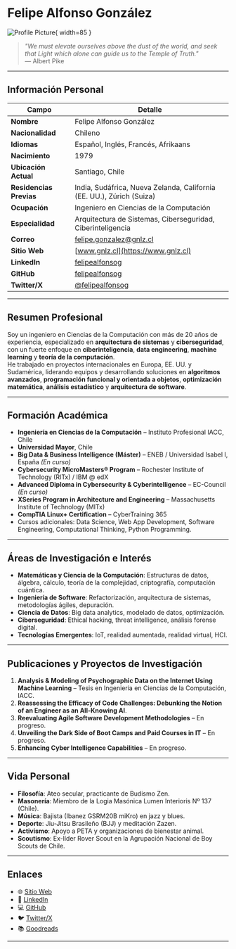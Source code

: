 # Felipe Alfonso González

![Profile Picture](assets/Perpicfagv2.jpg){ width=85 }

> *"We must elevate ourselves above the dust of the world, and seek that Light which alone can guide us to the Temple of Truth."*  
> — Albert Pike

---

## Información Personal

| Campo         | Detalle |
|---------------|---------|
| **Nombre** | Felipe Alfonso González |
| **Nacionalidad** | Chileno |
| **Idiomas** | Español, Inglés, Francés, Afrikaans |
| **Nacimiento** | 1979 |
| **Ubicación Actual** | Santiago, Chile |
| **Residencias Previas** | India, Sudáfrica, Nueva Zelanda, California (EE. UU.), Zúrich (Suiza) |
| **Ocupación** | Ingeniero en Ciencias de la Computación |
| **Especialidad** | Arquitectura de Sistemas, Ciberseguridad, Ciberinteligencia |
| **Correo** | [felipe.gonzalez@gnlz.cl](mailto:felipe.gonzalez@gnlz.cl) |
| **Sitio Web** | [www.gnlz.cl](https://www.gnlz.cl) |
| **LinkedIn** | [felipealfonsog](https://www.linkedin.com/in/felipealfonsog/) |
| **GitHub** | [felipealfonsog](https://github.com/felipealfonsog) |
| **Twitter/X** | [@felipealfonsog](https://twitter.com/felipealfonsog) |

---

## Resumen Profesional

Soy un ingeniero en Ciencias de la Computación con más de 20 años de experiencia, especializado en **arquitectura de sistemas** y **ciberseguridad**, con un fuerte enfoque en **ciberinteligencia**, **data engineering**, **machine learning** y **teoría de la computación**.  
He trabajado en proyectos internacionales en Europa, EE. UU. y Sudamérica, liderando equipos y desarrollando soluciones en **algoritmos avanzados**, **programación funcional y orientada a objetos**, **optimización matemática**, **análisis estadístico** y **arquitectura de software**.

---

## Formación Académica

- **Ingeniería en Ciencias de la Computación** – Instituto Profesional IACC, Chile  
- **Universidad Mayor**, Chile  
- **Big Data & Business Intelligence (Máster)** – ENEB / Universidad Isabel I, España *(En curso)*  
- **Cybersecurity MicroMasters® Program** – Rochester Institute of Technology (RITx) / IBM @ edX  
- **Advanced Diploma in Cybersecurity & Cyberintelligence** – EC-Council *(En curso)*  
- **XSeries Program in Architecture and Engineering** – Massachusetts Institute of Technology (MITx)  
- **CompTIA Linux+ Certification** – CyberTraining 365  
- Cursos adicionales: Data Science, Web App Development, Software Engineering, Computational Thinking, Python Programming.

---

## Áreas de Investigación e Interés

- **Matemáticas y Ciencia de la Computación**: Estructuras de datos, álgebra, cálculo, teoría de la complejidad, criptografía, computación cuántica.
- **Ingeniería de Software**: Refactorización, arquitectura de sistemas, metodologías ágiles, depuración.
- **Ciencia de Datos**: Big data analytics, modelado de datos, optimización.
- **Ciberseguridad**: Ethical hacking, threat intelligence, análisis forense digital.
- **Tecnologías Emergentes**: IoT, realidad aumentada, realidad virtual, HCI.

---

## Publicaciones y Proyectos de Investigación

1. **Analysis & Modeling of Psychographic Data on the Internet Using Machine Learning** – Tesis en Ingeniería en Ciencias de la Computación, IACC.
2. **Reassessing the Efficacy of Code Challenges: Debunking the Notion of an Engineer as an All-Knowing AI**.
3. **Reevaluating Agile Software Development Methodologies** – En progreso.
4. **Unveiling the Dark Side of Boot Camps and Paid Courses in IT** – En progreso.
5. **Enhancing Cyber Intelligence Capabilities** – En progreso.

---

## Vida Personal

- **Filosofía**: Ateo secular, practicante de Budismo Zen.
- **Masonería**: Miembro de la Logia Masónica Lumen Interioris Nº 137 (Chile).
- **Música**: Bajista (Ibanez GSRM20B miKro) en jazz y blues.
- **Deporte**: Jiu-Jitsu Brasileño (BJJ) y meditación Zazen.
- **Activismo**: Apoyo a PETA y organizaciones de bienestar animal.
- **Scoutismo**: Ex-líder Rover Scout en la Agrupación Nacional de Boy Scouts de Chile.

---

## Enlaces

- 🌐 [Sitio Web](https://www.gnlz.cl)
- 💼 [LinkedIn](https://www.linkedin.com/in/felipealfonsog/)
- 💻 [GitHub](https://github.com/felipealfonsog)
- 🐦 [Twitter/X](https://twitter.com/felipealfonsog)
- 📚 [Goodreads](https://www.goodreads.com)

---
